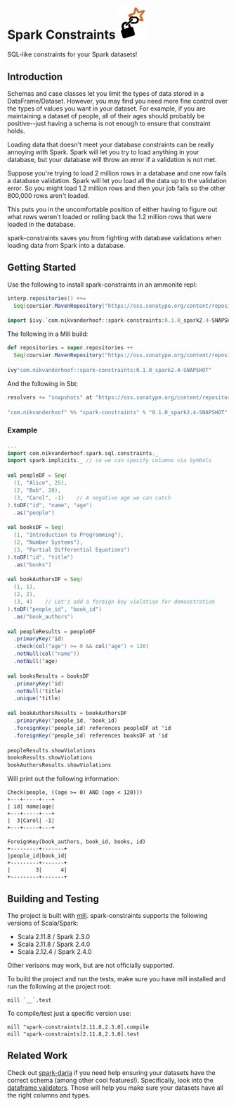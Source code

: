 # Spark Constraints <img src=./logo.png alt="spark-constraints" width="64">

SQL-like constraints for your Spark datasets!

## Introduction

Schemas and case classes let you limit the types of data stored in a
DataFrame/Dataset. However, you may find you need more fine control
over the types of values you want in your dataset. For example, if
you are maintaining a dataset of people, all of their ages should
probably be positive--just having a schema is not enough to ensure
that constraint holds.

Loading data that doesn't meet your database constraints can be really annoying with Spark.  Spark will let you try to load anything in your database, but your database will throw an error if a validation is not met.

Suppose you're trying to load 2 million rows in a database and one row fails a database validation.  Spark will let you load all the data up to the validation error.  So you might load 1.2 million rows and then your job fails so the other 800,000 rows aren't loaded.

This puts you in the uncomfortable position of either having to figure out what rows weren't loaded or rolling back the 1.2 million rows that were loaded in the database.

spark-constraints saves you from fighting with database validations when loading data from Spark into a database.

## Getting Started

Use the following to install spark-constraints in an ammonite repl:
```scala
interp.repositories() ++=
  Seq(coursier.MavenRepository("https://oss.sonatype.org/content/repositories/snapshots"))

import $ivy.`com.nikvanderhoof::spark-constraints:0.1.0_spark2.4-SNAPSHOT`
```

The following in a Mill build:
```scala
def repositories = super.repositories ++
  Seq(coursier.MavenRepository("https://oss.sonatype.org/content/repositories/snapshots"))

ivy"com.nikvanderhoof::spark-constraints:0.1.0_spark2.4-SNAPSHOT"
```

And the following in Sbt:
```scala
resolvers += "snapshots" at "https://oss.sonatype.org/content/repositories/snapshots"

"com.nikvanderhoof" %% "spark-constraints" % "0.1.0_spark2.4-SNAPSHOT"
```

### Example

```scala
...
import com.nikvanderhoof.spark.sql.constraints._
import spark.implicits._ // so we can specify columns via Symbols

val peopleDF = Seq(
  (1, "Alice", 25),
  (2, "Bob", 20),
  (3, "Carol", -1)    // A negative age we can catch
).toDF("id", "name", "age")
  .as("people")

val booksDF = Seq(
  (1, "Introduction to Programming"),
  (2, "Number Systems"),
  (3, "Partial Differential Equations")
).toDF("id", "title")
  .as("books")

val bookAuthorsDF = Seq(
  (1, 1),
  (2, 2),
  (3, 4)    // Let's add a foreign key violation for demonstration
).toDF("people_id", "book_id")
  .as("book_authors")

val peopleResults = peopleDF
  .primaryKey('id)
  .check(col("age") >= 0 && col("age") < 120)
  .notNull(col("name"))
  .notNull('age)

val booksResults = booksDF
  .primaryKey('id)
  .notNull('title)
  .unique('title)

val bookAuthorsResults = bookAuthorsDF
  .primaryKey('people_id, 'book_id)
  .foreignKey('people_id) references peopleDF at 'id
  .foreignKey('people_id) references booksDF at 'id

peopleResults.showViolations
booksResults.showViolations
bookAuthorsResults.showViolations
```

Will print out the following information:

```
Check(people, ((age >= 0) AND (age < 120)))
+---+-----+---+
| id| name|age|
+---+-----+---+
|  3|Carol| -1|
+---+-----+---+

ForeignKey(book_authors, book_id, books, id)
+---------+-------+
|people_id|book_id|
+---------+-------+
|        3|      4|
+---------+-------+
```

## Building and Testing
The project is built with [mill](https://github.com/lihaoyi/mill).
spark-constraints supports the following versions of Scala/Spark:

- Scala 2.11.8 / Spark 2.3.0
- Scala 2.11.8 / Spark 2.4.0
- Scala 2.12.4 / Spark 2.4.0

Other verisons may work, but are not officially supported.

To build the project and run the tests, make sure you have mill installed
and run the following at the project root:

```
mill `__`.test
```

To compile/test just a specific version use:

```
mill "spark-constraints[2.11.8,2.3.0].compile
mill "spark-constraints[2.11.8,2.3.0].test
```

## Related Work

Check out [spark-daria](https://github.com/MrPowers/spark-daria) if you need
help ensuring your datasets have the correct schema (among other cool features!).
Specifically, look into the [dataframe validators](https://github.com/MrPowers/spark-daria#dataframe-validators).
Those will help you make sure your datasets have all the right columns and types.
